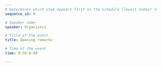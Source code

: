 ```yaml
---
# Determines which item appears first on the schedule (lowest number (0) appears first)
sequence_id: 0

# Speaker name
speaker: Organizers

# Title of the event
title: Opening remarks

# Time of the event
time: 8:30-8:40

---
```

<!-- 
---
sequence_id: 1
speaker: Jane Doe
webpage: https://jane.doe
affil: Buzz University
affil_link: https://buzz.edu
img: jane.jpg
affil2: BuzzFizz Corp
affil2_link: https://buzzfizz.corp
title: Talk by Jane Doe
time: 0915 - 0945
--- -->

